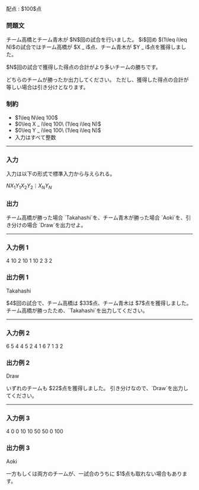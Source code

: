 
<div>

<span>

<span>

<p>
配点 : $100$点
</p>

<div>

<section>

### **問題文**

<p>
チーム高橋とチーム青木が $N$回の試合を行いました。
$i$回め $(1\leq i\leq N)$の試合ではチーム高橋が $X _ i$点、チーム青木が $Y _ i$点を獲得しました。
</p>

<p>
$N$回の試合で獲得した得点の合計がより多いチームの勝ちです。
</p>

<p>
どちらのチームが勝ったか出力してください。
ただし、獲得した得点の合計が等しい場合は引き分けとなります。
</p>

</section>

</div>

<div>

<section>

### **制約**

<ul>

<li>
$1\leq N\leq 100$
</li>

<li>
$0\leq X _ i\leq 100\ (1\leq i\leq N)$
</li>

<li>
$0\leq Y _ i\leq 100\ (1\leq i\leq N)$
</li>

<li>
入力はすべて整数
</li>

</ul>

</section>

</div>

---

<div>

<div>

<section>

### **入力**

<p>
入力は以下の形式で標準入力から与えられる。
</p>

<div>

$N$$X _ 1$$Y _ 1$$X _ 2$$Y _ 2$$\vdots$$X _ N$$Y _ N$
</div>

</section>

</div>

<div>

<section>

### **出力**

<p>
チーム高橋が勝った場合 `Takahashi`を、チーム青木が勝った場合 `Aoki`を、引き分けの場合 `Draw`を出力せよ。
</p>

</section>

</div>

</div>

---

<div>

<section>

### **入力例 1**

<div>

4
10 2
10 1
10 2
3 2

</div>

</section>

</div>

<div>

<section>

### **出力例 1**

<div>

Takahashi

</div>

<p>
$4$回の試合で、チーム高橋は $33$点、チーム青木は $7$点を獲得しました。
チーム高橋が勝ったため、`Takahashi`を出力してください。
</p>

</section>

</div>

---

<div>

<section>

### **入力例 2**

<div>

6
5 4
4 5
2 4
1 6
7 1
3 2

</div>

</section>

</div>

<div>

<section>

### **出力例 2**

<div>

Draw

</div>

<p>
いずれのチームも $22$点を獲得しました。
引き分けなので、`Draw`を出力してください。
</p>

</section>

</div>

---

<div>

<section>

### **入力例 3**

<div>

4
0 0
10 10
50 50
0 100

</div>

</section>

</div>

<div>

<section>

### **出力例 3**

<div>

Aoki

</div>

<p>
一方もしくは両方のチームが、一試合のうちに $1$点も取れない場合もあります。
</p>

</section>

</div>

</span>

</span>

</div>
